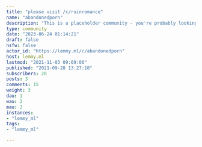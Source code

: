 ```yaml
---
title: "please visit /c/ruinromance" 
name: "abandonedporn"
description: "This is a placeholder community - you're probably looking for [!ruinromance@lemmy.ml](https://lemmy.ml/c/ruinromance) "
type: community
date: "2023-06-24 01:14:21"
draft: false
nsfw: false
actor_id: "https://lemmy.ml/c/abandonedporn"
host: lemmy.ml
lastmod: "2021-11-03 09:09:00"
published: "2021-09-28 13:27:18"
subscribers: 28
posts: 3
comments: 15
weight: 3
dau: 1
wau: 2
mau: 2
instances:
- "lemmy_ml"
tags: 
- "lemmy_ml"

---
```

